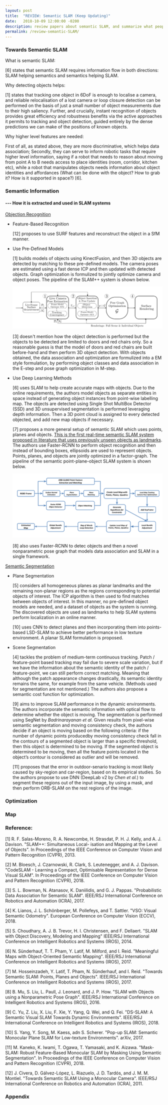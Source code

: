```yaml
---
layout: post
title:  "REVIEW: Semantic SLAM (Keep Updating)"
date:   2018-10-09 12:00:00 -0200
description: review papers about semantic SLAM, and summarize what people are doing in this area.
permalink: /review-semantic-SLAM/
---
```



### Towards Semantic SLAM

What is semantic SLAM: 

[6] states that semantic SLAM requires information flow in both directions: SLAM helping semantics and semantics helping SLAM.

Why detecting objects helps: 

[1] states that tracking one object in 6DoF is enough to localise a camera, and reliable relocalisation of a lost camera or loop closure detection can be performed on the basis of just a small number of object measurements due to their high saliency. Further, and crucially, instant recognition of objects provides great efficiency and robustness benefits via the active approaches it permits to tracking and object detection, guided entirely by the dense predictions we can make of the positions of known objects.

Why higher level features are needed: 

First of all, as stated above, they are more discriminative, which helps data association; Secondly, they can serve to inform robotic tasks that require higher level information, saying if a robot that needs to reason about moving from point A to B needs access to place identities (room, corridor, kitchen etc), while a robot that manipulates objects needs information about object identities and affordances (What can be done with the object? How to grab it? How is it supported in space?) [6].


### Semantic Information
#### --- How it is extracted and used in SLAM systems

<u>Objection Recognition</u>

- Feature-Based Recognition

  [12] proposes to use SURF features and reconstruct the object in a SfM manner.

- Use Pre-Defined Models

  [1] builds models of objects using KinectFusion, and then 3D objects are detected by matching to these pre-defined models. The camera poses are estimated using a fast dense ICP and then updated with detected objects. Graph optimization is formulized to jointly optimize camera and object poses. The pipeline of the SLAM++ system is shown below.

  ![Image](\assets\img\posts\SLAM++.png)

  [3] doesn't mention how the object detection is performed but the objects to be detected are limited to doors and red chairs only. So a reasonable guess is that the model of doors and red chairs are built before-hand and then perform 3D object detection. With objects obtained, the data association and optimization are formulized into a EM style formulation, by performing object classes and data association in the E-step and pose graph optimization in M-step.

- Use Deep Learning Methods

  [6] uses SLAM to help create accurate maps with objects. Due to the online requirements, the authors model objects as separate entities in space instead of generating object instances from point-wise labelling map. The objects are detected using Single Shot MultiBox Detector (SSD) and 3D unsupervised segmentation is performed leveraging depth information. Then a 3D point cloud is assigned to every detected objected, and add new map objects if necessary.

  [7] proposes a more general setup of semantic SLAM which uses points, planes and objects. <u>This is the first real-time semantic SLAM system proposed in literature that uses previously unseen objects as landmarks</u>. The authors use Faster-RCNN to perform object recognition and then instead of bounding boxes, ellipsoids are used to represent objects. Points, planes, and objects are jointly optimized in a factor-graph. The pipeline of the semantic point-plane-object SLAM system is shown below.

  ![Image](\assets\img\posts\point-plane-object-SLAM.png)

  [8] also uses Faster-RCNN to detec objects and then a novel nonparametric pose graph that models data association and SLAM in a single framework.

<u>Semantic Segmentation</u>

- Plane Segmentation

  [5] considers all homogeneous planes as planar landmarks and the remaining non-planar regions as the regions corresponding to potential objects of interest. The ICP algorithm is then used to find matches between objects of interest. In this manner, no pre-defined object models are needed, and a dataset of objects as the system is running. The discovered objects are used as landmarks to help SLAM systems perform localization in an online manner.

  [10] uses CNN to detect planes and then incorporating them into points-based LSD-SLAM to achieve better performance in low texture environment. A planar SLAM formulation is proposed.

- Scene Segmentation

  [4] tackles the problem of medium-term continuous tracking. Patch / feature-point based tracking may fail due to severe scale variation, but if we have the information about the semantic identity of the patch / feature-point, we can still perform correct matching. Meaning that although the patch appearance changes drastically, its semantic identity remains the same, for example from the same vehicle. (Methods used for segmentation are not mentioned.) The authors also propose a semantic cost function for optimization.

  [9] aims to improve SLAM performance in the dynamic environments. The authors incorporate the semantic information with optical flow to determine whether the object is moving. The segmentation is performed using SegNet by *Badrinarayanan et al.* Given results from pixel-wise semantic segmentation and moving consistency check, the authors decide if an object is moving based on the following criteria: if the number of dynamic points producedby moving consistency check fall in the contours of a segmented object is larger than a specific threshold, then this object is determined to be moving. If the segmented object is determined to be moving, then all the feature points located in the object’s contour is considered as outlier and will be removed.

  [11] proposes that the error in outdoor-senario tracking is most likely caused by sky-region and car-region, based on its empirical studies. So the authors propose to use DNN (DeepLab v2 by *Chen et al.*) to segment these regions out of the input image, by using a mask, and then perform ORB-SLAM on the rest regions of the image.


### Optimization


### Map


### Reference:

[1] R. F. Salas-Moreno, R. A. Newcombe, H. Strasdat, P. H. J. Kelly, and A. J. Davison. "SLAM++: Simultaneous Local- isation and Mapping at the Level of Objects". In Proceedings of the IEEE Conference on Computer Vision and Pattern Recognition (CVPR), 2013.

[2] M. Bloesch, J. Czarnowski, R. Clark, S. Leutenegger, and A. J. Davison. "CodeSLAM - Learning a Compact, Optimisable Representation for Dense Visual SLAM". In Proceedings of the IEEE Conference on Computer Vision and Pattern Recognition (CVPR), 2018.

[3] S. L. Bowman, N. Atanasov, K. Daniilidis, and G. J. Pappas. "Probabilistic Data Association for Semantic SLAM". IEEE/RSJ International Conference on Robotics and Automation (ICRA), 2017.

[4] K. Lianos, J. L. Schönberger, M. Pollefeys, and T. Sattler. "VSO: Visual Semantic Odometry". European Conference on Computer Vision (ECCV), 2018.

[5] S. Choudhary, A. J. B. Trevor, H. I. Christensen, and F. Dellaert. "SLAM with Object Discovery, Modeling and Mapping" IEEE/RSJ International Conference on Intelligent Robotics and Systems (IROS), 2014.

[6] N. Sünderhauf, T. T. Pham, Y. Latif, M. Milford, and I. Reid. "Meaningful Maps with Object-Oriented Semantic Mapping". IEEE/RSJ International Conference on Intelligent Robotics and Systems (IROS), 2017.

[7] M. Hosseinzadeh, Y. Latif, T. Pham, N. Sünderhauf, and I. Reid. "Towards Semantic SLAM: Points, Planes and Objects". IEEE/RSJ International Conference on Intelligent Robotics and Systems (IROS), 2017.

[8] B. Mu, S. Liu, L. Paull, J. Leonard, and J. P. How. "SLAM with Objects using a Nonparametric Pose Graph". IEEE/RSJ International Conference on Intelligent Robotics and Systems (IROS), 2016.

[9] C. Yu, Z. Liu, X. Liu, F. Xie, Y. Yang, Q. Wei, and Q. Fei. "DS-SLAM: A Semantic Visual SLAM Towards Dynamic Environments". IEEE/RSJ International Conference on Intelligent Robotics and Systems (IROS), 2018.

[10] S. Yang, Y. Song, M. Kaess, adn S. Scherer. "Pop-up SLAM: Semantic Monocular Plane SLAM for Low-texture Environments". arXiv, 2017.

[11] M. Kaneko, K. Iwami, T. Ogawa, T. Yamasaki, and K. Aizawa. "Mask-SLAM: Robust Feature-Based Monocular SLAM by Masking Using Semantic Segmentation". In Proceedings of the IEEE Conference on Computer Vision and Pattern Recognition (CVPR), 2018.

[12] J. Civera, D. Gálvez-López, L. Riazuelo, J. D. Tardós, and J. M. M. Montiel. "Towards Semantic SLAM Using a Monocular Camera". IEEE/RSJ International Conference on Robotics and Automation (ICRA), 2011. 


### Appendix
  



